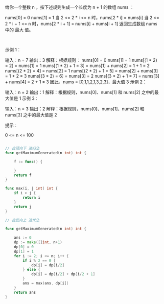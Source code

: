 给你一个整数 n 。按下述规则生成一个长度为 n + 1 的数组 nums ：

nums[0] = 0
nums[1] = 1
当 2 <= 2 * i <= n 时，nums[2 * i] = nums[i]
当 2 <= 2 * i + 1 <= n 时，nums[2 * i + 1] = nums[i] + nums[i + 1]
返回生成数组 nums 中的 最大 值。

 

示例 1：

输入：n = 7
输出：3
解释：根据规则：
  nums[0] = 0
  nums[1] = 1
  nums[(1 * 2) = 2] = nums[1] = 1
  nums[(1 * 2) + 1 = 3] = nums[1] + nums[2] = 1 + 1 = 2
  nums[(2 * 2) = 4] = nums[2] = 1
  nums[(2 * 2) + 1 = 5] = nums[2] + nums[3] = 1 + 2 = 3
  nums[(3 * 2) = 6] = nums[3] = 2
  nums[(3 * 2) + 1 = 7] = nums[3] + nums[4] = 2 + 1 = 3
因此，nums = [0,1,1,2,1,3,2,3]，最大值 3
示例 2：

输入：n = 2
输出：1
解释：根据规则，nums[0]、nums[1] 和 nums[2] 之中的最大值是 1
示例 3：

输入：n = 3
输出：2
解释：根据规则，nums[0]、nums[1]、nums[2] 和 nums[3] 之中的最大值是 2
 

提示：

0 <= n <= 100



``` go

// 自顶向下 递归法
func getMaximumGenerated(n int) int {

    f := func() {

    }
    return f
}

func max(i, j int) int {
    if i > j {
        return i
    }
    return j
}

// 自底向上 迭代法

func getMaximumGenerated(n int) int {

    ans := 0
    dp := make([]int, n+1)
    dp[0] = 0
    dp[1] = 1
    for i := 2; i <= n; i++ {
        if i % 2 == 0 {
            dp[i] = dp[i/2]
        } else {
            dp[i] = dp[i/2] + dp[i/2 + 1]
        }
        ans = max(ans, dp[i])
    }
    return ans
}
```